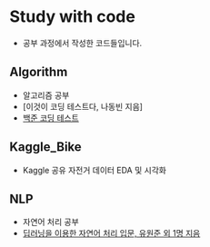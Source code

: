 # Study with code
- 공부 과정에서 작성한 코드들입니다.

## Algorithm
- 알고리즘 공부
- [이것이 코딩 테스트다, 나동빈 지음] 
- [백준 코딩 테스트](https://www.acmicpc.net/)

## Kaggle_Bike
- Kaggle 공유 자전거 데이터 EDA 및 시각화

## NLP
- 자연어 처리 공부
- [딥러닝을 이용한 자연어 처리 입문, 유원준 외 1명 지음](https://wikidocs.net/book/2155)




